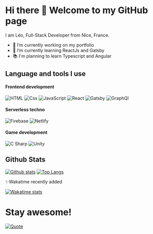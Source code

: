 # Hi there 👋 Welcome to my GitHub page

I am Léo, Full-Stack Developer from Nice, France.

- 🔭 I’m currently working on my portfolio
- 🌱 I’m currently learning ReactJs and Gatsby
- 📚 I'm planning to learn Typescript and Angular

## Language and tools I use
#### Frontend development
<p>
  <img alt="HTML" src="https://img.shields.io/badge/HTML-E34F26?logo=html5&logoColor=white&style=flat" />
  <img alt="Css" src="https://img.shields.io/badge/CSS-1572B6?logo=css3&logoColor=white&style=flat" />
  <img alt="JavaScript" src="https://img.shields.io/badge/JavaScript-F7DF1E?logo=javascript&logoColor=white&style=flat" />
  <img alt="React" src="https://img.shields.io/badge/React-61DAFB?logo=react&logoColor=white&style=flat" />
  <img alt="Gatsby" src="https://img.shields.io/badge/Gatsby-663399?logo=gatsby&logoColor=white&style=flat" />
  <img alt="GraphQl" src="https://img.shields.io/badge/GraphQL-E10098?logo=graphql&logoColor=white&style=flat" />
</p>

#### Serverless techno
<p>
  <img alt="Firebase" src="https://img.shields.io/badge/Firebase-FFCA28?logo=firebase&logoColor=black&style=flat" />
  <img alt="Netlify" src="https://img.shields.io/badge/Netlify-00C787?logo=netlify&logoColor=white&style=flat" />
</p>

#### Game development
<p>
  <img alt="C Sharp" src="https://img.shields.io/badge/C%23-239120?logo=c-sharp&logoColor=white&style=flat" />
  <img alt="Unity" src="https://img.shields.io/badge/Unity-000000?logo=unity&logoColor=white&style=flat" />
</p>

## Github Stats
[![Github stats](https://github-readme-stats.vercel.app/api?username=leopaul29&hide=contribs,issues&show_icons=true)](https://github.com/anuraghazra/github-readme-stats)
[![Top Langs](https://github-readme-stats.vercel.app/api/top-langs/?username=leopaul29&layout=compact&hide=C#)](https://github.com/anuraghazra/github-readme-stats)

✨Wakatime recently added

[![Wakatime stats](https://github-readme-stats.vercel.app/api/wakatime?username=@0ec9f97c-0e0c-4300-b2db-01899b44cb11)](https://github.com/anuraghazra/github-readme-stats)


<!--
**leopaul29/leopaul29** is a ✨ _special_ ✨ repository because its `README.md` (this file) appears on your GitHub profile.

Here are some ideas to get you started:

- 👯 I’m looking to collaborate on ...
- 🤔 I’m looking for help with ...
- 💬 Ask me about ...
- 📫 How to reach me: ...
- 😄 Pronouns: ...
- ⚡ Fun fact: ...

[![ReadMe Card](https://github-readme-stats.vercel.app/api/pin/?username=anuraghazra&repo=github-readme-stats)](https://github.com/anuraghazra/github-readme-stats)
-->

# Stay awesome!
[![Quote](https://github-readme-quotes.herokuapp.com/quote?theme=dark&animation=grow_out_in)](https://github.com/shravan20/github-readme-quotes)
